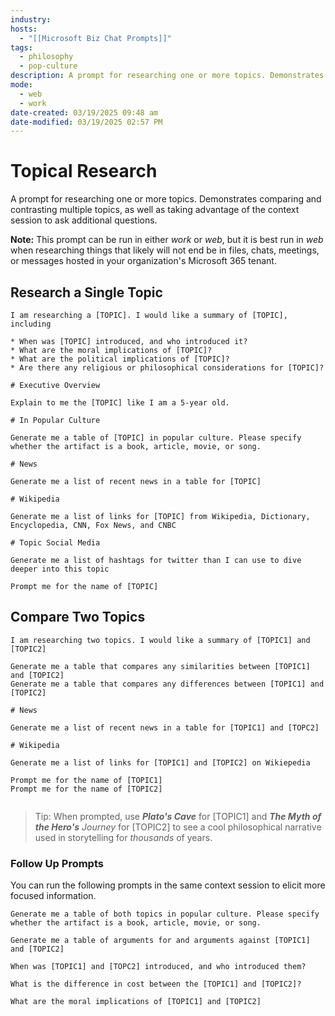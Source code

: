 ```yaml
---
industry: 
hosts:
  - "[[Microsoft Biz Chat Prompts]]"
tags:
  - philosophy
  - pop-culture
description: A prompt for researching one or more topics. Demonstrates comparing and contrasting multiple topics, as well as taking advantage of the context session to ask additional questions.
mode:
  - web
  - work
date-created: 03/19/2025 09:48 am
date-modified: 03/19/2025 02:57 PM
---
```


# Topical Research

A prompt for researching one or more topics. Demonstrates comparing and contrasting multiple topics, as well as taking advantage of the context session to ask additional questions. 

**Note:** This prompt can be run in either *work* or *web*, but it is best run in *web* when researching things that likely will not end be in files, chats, meetings, or messages hosted in your organization's Microsoft 365 tenant.
## Research a Single Topic

``` prompt
I am researching a [TOPIC]. I would like a summary of [TOPIC], including 

* When was [TOPIC] introduced, and who introduced it?
* What are the moral implications of [TOPIC]?
* What are the political implications of [TOPIC]?
* Are there any religious or philosophical considerations for [TOPIC]?

# Executive Overview

Explain to me the [TOPIC] like I am a 5-year old.

# In Popular Culture
  
Generate me a table of [TOPIC] in popular culture. Please specify whether the artifact is a book, article, movie, or song.

# News

Generate me a list of recent news in a table for [TOPIC]

# Wikipedia

Generate me a list of links for [TOPIC] from Wikipedia, Dictionary, Encyclopedia, CNN, Fox News, and CNBC

# Topic Social Media

Generate me a list of hashtags for twitter than I can use to dive deeper into this topic

Prompt me for the name of [TOPIC]

```

## Compare Two Topics

``` prompt
I am researching two topics. I would like a summary of [TOPIC1] and [TOPIC2]  
  
Generate me a table that compares any similarities between [TOPIC1] and [TOPIC2]  
Generate me a table that compares any differences between [TOPIC1] and [TOPIC2]  

# News

Generate me a list of recent news in a table for [TOPIC1] and [TOPC2]

# Wikipedia

Generate me a list of links for [TOPIC1] and [TOPIC2] on Wikiepedia

Prompt me for the name of [TOPIC1]
Prompt me for the name of [TOPIC2]
  
```

> Tip: When prompted, use ***Plato's Cave*** for [TOPIC1] and ***The Myth of the Hero's** Journey* for [TOPIC2] to see a cool philosophical narrative used in storytelling for *thousands* of years.
### Follow Up Prompts

You can run the following prompts in the same context session to elicit more focused information.

``` prompt
Generate me a table of both topics in popular culture. Please specify whether the artifact is a book, article, movie, or song.
```

``` prompt
Generate me a table of arguments for and arguments against [TOPIC1] and [TOPIC2]
```

``` prompt
When was [TOPIC1] and [TOPC2] introduced, and who introduced them?
```

``` prompt
What is the difference in cost between the [TOPIC1] and [TOPIC2]?
```

``` prompt
What are the moral implications of [TOPIC1] and [TOPIC2]
```